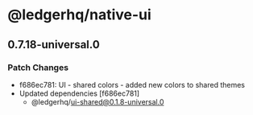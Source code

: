 # @ledgerhq/native-ui

## 0.7.18-universal.0

### Patch Changes

- f686ec781: UI - shared colors - added new colors to shared themes
- Updated dependencies [f686ec781]
  - @ledgerhq/ui-shared@0.1.8-universal.0
